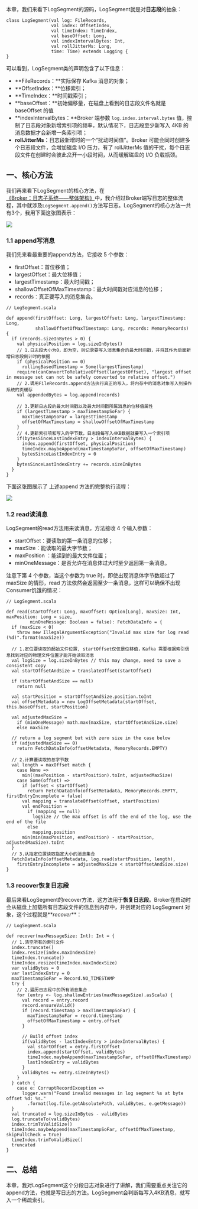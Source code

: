 本章，我们来看下LogSegment的源码，LogSegment就是对**日志段**的抽象：

```
class LogSegment(val log: FileRecords,
                 val index: OffsetIndex,
                 val timeIndex: TimeIndex,
                 val baseOffset: Long,
                 val indexIntervalBytes: Int,
                 val rollJitterMs: Long,
                 time: Time) extends Logging {
}

```

可以看到，LogSegment类的声明包含了以下信息：

-   **FileRecords：**实际保存 Kafka 消息的对象；
-   **OffsetIndex：**位移索引；
-   **TimeIndex：**时间戳索引；
-   **baseOffset：**初始偏移量，在磁盘上看到的日志段文件名就是 baseOffset 的值
-   **indexIntervalBytes：**Broker 端参数 `log.index.interval.bytes` 值，控制了日志段对象新增索引项的频率，默认情况下，日志段至少新写入 4KB 的消息数据才会新增一条索引项；
-   **rollJitterMs**：日志段新增时的一个“扰动时间值”。Broker 可能会同时创建多个日志段文件，会增加磁盘 I/O 压力，有了 rollJitterMs 值的干扰，每个日志段文件在创建时会彼此岔开一小段时间，从而缓解磁盘的 I/O 负载瓶颈。

## 一、核心方法

我们再来看下LogSegment的核心方法，在[《Broker：日志子系统——整体架构》](https://www.tpvlog.com/article/307)中，我介绍过Broker端写日志的整体流程，其中就涉及`LogSegment.append()`方法写日志。LogSegment的核心方法一共有3个，我用下面这张图表示：

  
![](https://files.tpvlog.com/tpvlog/kafka/source/20210616220556039.png)  

### 1.1 append写消息

我们先来看最重要的append方法，它接收 5 个参数：

-   firstOffset：首位移值；
-   largestOffset：最大位移值；
-   largestTimestamp：最大时间戳；
-   shallowOffsetOfMaxTimestamp：最大时间戳对应消息的位移；
-   records：真正要写入的消息集合。

```
// LogSegment.scala

def append(firstOffset: Long, largestOffset: Long, largestTimestamp: Long, 
           shallowOffsetOfMaxTimestamp: Long, records: MemoryRecords) {
  if (records.sizeInBytes > 0) {
    val physicalPosition = log.sizeInBytes()
    // 1.日志段大小为0，即为空，则记录要写入消息集合的最大时间戳，并将其作为后面新增日志段倒计时的依据
    if (physicalPosition == 0)
      rollingBasedTimestamp = Some(largestTimestamp)
    require(canConvertToRelativeOffset(largestOffset), "largest offset in message set can not be safely converted to relative offset.")
    // 2.调用FileRecords.append方法执行真正的写入，将内存中的消息对象写入到操作系统的页缓存
    val appendedBytes = log.append(records)

    // 3.更新日志段的最大时间戳以及最大时间戳所属消息的位移值属性
    if (largestTimestamp > maxTimestampSoFar) {
      maxTimestampSoFar = largestTimestamp
      offsetOfMaxTimestamp = shallowOffsetOfMaxTimestamp
    }
    // 4.更新索引项和写入的字节数，日志段每写入4KB数据就要写入一个索引项
    if(bytesSinceLastIndexEntry > indexIntervalBytes) {
      index.append(firstOffset, physicalPosition)
      timeIndex.maybeAppend(maxTimestampSoFar, offsetOfMaxTimestamp)
      bytesSinceLastIndexEntry = 0
    }
    bytesSinceLastIndexEntry += records.sizeInBytes
  }
}

```

下面这张图展示了 上述append 方法的完整执行流程：

  
![](https://files.tpvlog.com/tpvlog/kafka/source/20210616220609261.png)  

### 1.2 read读消息

LogSegment的read方法用来读消息，方法接收 4 个输入参数：

-   startOffset：要读取的第一条消息的位移；
-   maxSize：能读取的最大字节数；
-   maxPosition ：能读到的最大文件位置；
-   minOneMessage：是否允许在消息体过大时至少返回第一条消息。

注意下第 4 个参数，当这个参数为 true 时，即使出现消息体字节数超过了 maxSize 的情形，read 方法依然会返回至少一条消息，这样可以确保不出现Consumer饥饿的情况：

```
// LogSegment.scala

def read(startOffset: Long, maxOffset: Option[Long], maxSize: Int, maxPosition: Long = size,
         minOneMessage: Boolean = false): FetchDataInfo = {
  if (maxSize < 0)
    throw new IllegalArgumentException("Invalid max size for log read (%d)".format(maxSize))

  // 1.定位要读取的起始文件位置, startOffset仅仅是位移值，Kafka 需要根据索引信息找到对应的物理文件位置才能开始读取消息
  val logSize = log.sizeInBytes // this may change, need to save a consistent copy
  val startOffsetAndSize = translateOffset(startOffset)

  if (startOffsetAndSize == null)
    return null

  val startPosition = startOffsetAndSize.position.toInt
  val offsetMetadata = new LogOffsetMetadata(startOffset, this.baseOffset, startPosition)

  val adjustedMaxSize =
    if (minOneMessage) math.max(maxSize, startOffsetAndSize.size)
    else maxSize

  // return a log segment but with zero size in the case below
  if (adjustedMaxSize == 0)
    return FetchDataInfo(offsetMetadata, MemoryRecords.EMPTY)

  // 2.计算要读取的总字节数
  val length = maxOffset match {
    case None =>
      min((maxPosition - startPosition).toInt, adjustedMaxSize)
    case Some(offset) =>
      if (offset < startOffset)
        return FetchDataInfo(offsetMetadata, MemoryRecords.EMPTY, firstEntryIncomplete = false)
      val mapping = translateOffset(offset, startPosition)
      val endPosition =
        if (mapping == null)
          logSize // the max offset is off the end of the log, use the end of the file
        else
          mapping.position
      min(min(maxPosition, endPosition) - startPosition, adjustedMaxSize).toInt
  }
  // 3.从指定位置读取指定大小的消息集合
  FetchDataInfo(offsetMetadata, log.read(startPosition, length),
    firstEntryIncomplete = adjustedMaxSize < startOffsetAndSize.size)
}

```

### 1.3 recover恢复日志段

最后来看LogSegment的recover方法，这方法用于**恢复日志段**。Broker在启动时会从磁盘上加载所有日志段文件的信息到内存中，并创建对应的 LogSegment 对象，这个过程就是**_recover_**：

```
// LogSegment.scala

def recover(maxMessageSize: Int): Int = {
  // 1.清空所有的索引文件
  index.truncate()
  index.resize(index.maxIndexSize)
  timeIndex.truncate()
  timeIndex.resize(timeIndex.maxIndexSize)
  var validBytes = 0
  var lastIndexEntry = 0
  maxTimestampSoFar = Record.NO_TIMESTAMP
  try {
    // 2.遍历日志段中的所有消息集合
    for (entry <- log.shallowEntries(maxMessageSize).asScala) {
      val record = entry.record
      record.ensureValid()
      if (record.timestamp > maxTimestampSoFar) {
        maxTimestampSoFar = record.timestamp
        offsetOfMaxTimestamp = entry.offset
      }

      // Build offset index
      if(validBytes - lastIndexEntry > indexIntervalBytes) {
        val startOffset = entry.firstOffset
        index.append(startOffset, validBytes)
        timeIndex.maybeAppend(maxTimestampSoFar, offsetOfMaxTimestamp)
        lastIndexEntry = validBytes
      }
      validBytes += entry.sizeInBytes()
    }
  } catch {
    case e: CorruptRecordException =>
      logger.warn("Found invalid messages in log segment %s at byte offset %d: %s."
        .format(log.file.getAbsolutePath, validBytes, e.getMessage))
  }
  val truncated = log.sizeInBytes - validBytes
  log.truncateTo(validBytes)
  index.trimToValidSize()
  timeIndex.maybeAppend(maxTimestampSoFar, offsetOfMaxTimestamp, skipFullCheck = true)
  timeIndex.trimToValidSize()
  truncated
}

```

## 二、总结

本章，我对LogSegment这个分段日志对象进行了讲解，我们需要重点关注它的append方法，也就是写日志的方法。LogSegment会判断每写入4KB消息，就写入一个稀疏索引。